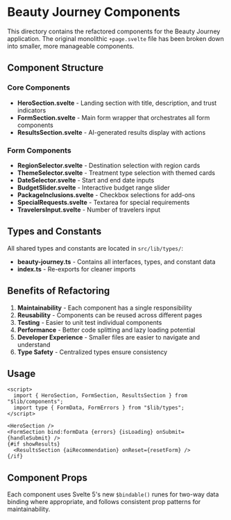 # Beauty Journey Components

This directory contains the refactored components for the Beauty Journey application. The original monolithic `+page.svelte` file has been broken down into smaller, more manageable components.

## Component Structure

### Core Components

- **HeroSection.svelte** - Landing section with title, description, and trust indicators
- **FormSection.svelte** - Main form wrapper that orchestrates all form components
- **ResultsSection.svelte** - AI-generated results display with actions

### Form Components

- **RegionSelector.svelte** - Destination selection with region cards
- **ThemeSelector.svelte** - Treatment type selection with themed cards
- **DateSelector.svelte** - Start and end date inputs
- **BudgetSlider.svelte** - Interactive budget range slider
- **PackageInclusions.svelte** - Checkbox selections for add-ons
- **SpecialRequests.svelte** - Textarea for special requirements
- **TravelersInput.svelte** - Number of travelers input

## Types and Constants

All shared types and constants are located in `src/lib/types/`:

- **beauty-journey.ts** - Contains all interfaces, types, and constant data
- **index.ts** - Re-exports for cleaner imports

## Benefits of Refactoring

1. **Maintainability** - Each component has a single responsibility
2. **Reusability** - Components can be reused across different pages
3. **Testing** - Easier to unit test individual components
4. **Performance** - Better code splitting and lazy loading potential
5. **Developer Experience** - Smaller files are easier to navigate and understand
6. **Type Safety** - Centralized types ensure consistency

## Usage

```svelte
<script>
  import { HeroSection, FormSection, ResultsSection } from "$lib/components";
  import type { FormData, FormErrors } from "$lib/types";
</script>

<HeroSection />
<FormSection bind:formData {errors} {isLoading} onSubmit={handleSubmit} />
{#if showResults}
  <ResultsSection {aiRecommendation} onReset={resetForm} />
{/if}
```

## Component Props

Each component uses Svelte 5's new `$bindable()` runes for two-way data binding where appropriate, and follows consistent prop patterns for maintainability.